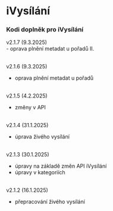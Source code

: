 <h1>iVysílání</h1>
<p>
<h3>Kodi doplněk pro iVysílání</h3>
<p>
v2.1.7 (9.3.2025)<br>
- oprava plnění metadat u pořadů II.<br><br>

v2.1.6 (9.3.2025)<br>
- oprava plnění metadat u pořadů<br><br>

v2.1.5 (4.2.2025)<br>
- změny v API<br><br>

v2.1.4 (31.1.2025)<br>
- úprava živého vysílání<br><br>

v2.1.3 (30.1.2025)<br>
- úpravy na základě změn API iVysílání<br>
- úpravy v kategoriích<br><br>

v2.1.2 (16.1.2025)<br>
- přepracování živého vysílání<br><br>
</p>

